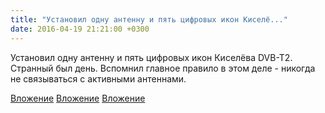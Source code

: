 ```yaml
---
title: "Установил одну антенну и пять цифровых икон Киселё..."
date: 2016-04-19 21:21:00 +0300
---
```


Установил одну антенну и пять цифровых икон Киселёва DVB-T2. Странный был день. Вспомнил главное правило в этом деле - никогда не связываться с активными антеннами.


[Вложение](https://vk.com/photo41076938_411382196)
[Вложение](https://vk.com/photo41076938_411382296)
[Вложение](https://vk.com/photo41076938_411382359)
